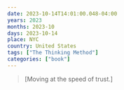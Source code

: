 ```yaml
---
date: 2023-10-14T14:01:00.048-04:00
years: 2023
months: 2023-10
days: 2023-10-14
place: NYC
country: United States
tags: ["The Thinking Method"]
categories: ["book"]
---
```

> [Moving at the speed of trust.]
